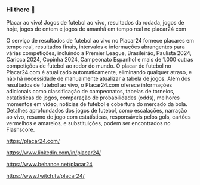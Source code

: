 ### Hi there 👋

Placar ao vivo! Jogos de futebol ao vivo, resultados da rodada, jogos de hoje, jogos de ontem e jogos de amanhã em tempo real no placar24 com

O serviço de resultados de futebol ao vivo no Placar24 fornece placares em tempo real, resultados finais, intervalos e informações abrangentes para várias competições, incluindo a Premier League, Brasileirão, Paulista 2024, Carioca 2024, Copinha 2024, Campeonato Espanhol e mais de 1.000 outras competições de futebol ao redor do mundo. O placar de futebol no Placar24.com é atualizado automaticamente, eliminando qualquer atraso, e não há necessidade de manualmente atualizar a tabela de jogos. Além dos resultados de futebol ao vivo, o Placar24.com oferece informações adicionais como classificação de campeonatos, tabelas de torneios, estatísticas de jogos, comparação de probabilidades (odds), melhores momentos em vídeo, notícias de futebol e cobertura do mercado da bola. Detalhes aprofundados dos jogos de futebol, como escalações, narração ao vivo, resumo de jogo com estatísticas, responsáveis pelos gols, cartões vermelhos e amarelos, e substituições, podem ser encontrados no Flashscore.

https://placar24.com/

https://www.linkedin.com/in/placar24/

https://www.behance.net/placar24

https://www.twitch.tv/placar24/



